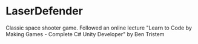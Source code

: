 # LaserDefender
Classic space shooter game. Followed an online lecture "Learn to Code by Making Games - Complete C# Unity Developer" by Ben Tristem
